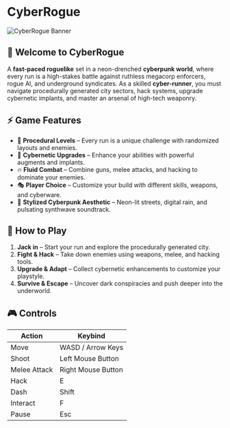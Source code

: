 # **CyberRogue**

![CyberRogue Banner](https://your-image-url.com)

## 🌆 **Welcome to CyberRogue**
A **fast-paced roguelike** set in a neon-drenched **cyberpunk world**, where every run is a high-stakes battle against ruthless megacorp enforcers, rogue AI, and underground syndicates. As a skilled **cyber-runner**, you must navigate procedurally generated city sectors, hack systems, upgrade cybernetic implants, and master an arsenal of high-tech weaponry.

## ⚡ **Game Features**
- 🎲 **Procedural Levels** – Every run is a unique challenge with randomized layouts and enemies.
- 🦾 **Cybernetic Upgrades** – Enhance your abilities with powerful augments and implants.
- 🔥 **Fluid Combat** – Combine guns, melee attacks, and hacking to dominate your enemies.
- 🎭 **Player Choice** – Customize your build with different skills, weapons, and cyberware.
- 🌆 **Stylized Cyberpunk Aesthetic** – Neon-lit streets, digital rain, and pulsating synthwave soundtrack.

## 🚀 **How to Play**
1. **Jack in** – Start your run and explore the procedurally generated city.
2. **Fight & Hack** – Take down enemies using weapons, melee, and hacking tools.
3. **Upgrade & Adapt** – Collect cybernetic enhancements to customize your playstyle.
4. **Survive & Escape** – Uncover dark conspiracies and push deeper into the underworld.

## 🎮 **Controls**
| Action        | Keybind |
|--------------|--------|
| Move        | WASD / Arrow Keys |
| Shoot       | Left Mouse Button |
| Melee Attack | Right Mouse Button |
| Hack        | E |
| Dash        | Shift |
| Interact    | F |
| Pause       | Esc |
